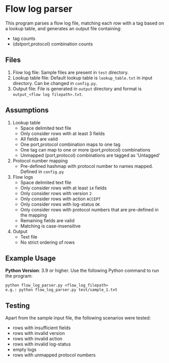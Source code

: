 # Flow log parser
This program parses a flow log file, matching each row with a tag based on a lookup table, and generates an output file containing:
- tag counts
- (dstport,protocol) combination counts

## Files
1. Flow log file: Sample files are present in `test` directory.
2. Lookup table file: Default lookup table is `lookup_table.txt` in input directory. Can be changed in `config.py`. 
3. Output file: File is generated in `output` directory and format is `output_<flow log filepath>.txt`.

## Assumptions
1. Lookup table
   - Space delimited text file
   - Only consider rows with at least 3 fields
   - All fields are valid
   - One port,protocol combination maps to one tag
   - One tag can map to one or more (port,protocol) combinations
   - Unmapped (port,protocol) combinations are tagged as 'Untagged'
2. Protocol number mapping
   - Pre-defined hashmap with protocol number to names mapped. Defined in `config.py`
3. Flow logs
   - Space delimited text file
   - Only consider rows with at least `14` fields
   - Only consider rows with version `2`
   - Only consider rows with action `ACCEPT`
   - Only consider rows with log-status `OK` 
   - Only consider rows with protocol numbers that are pre-defined in the mapping
   - Remaining fields are valid
   - Matching is case-insensitive
4. Output
   - Text file
   - No strict ordering of rows

## Example Usage
**Python Version**: 3.9 or higher.
Use the following Python command to run the program:
```
python flow_log_parser.py <flow_log_filepath>
e.g.: python flow_log_parser.py test/sample_1.txt 
```

## Testing
Apart from the sample input file, the following scenarios were tested:
- rows with insufficient fields
- rows with invalid version
- rows with invalid action
- rows with invalid log-status
- empty logs
- rows with unmapped protocol numbers
